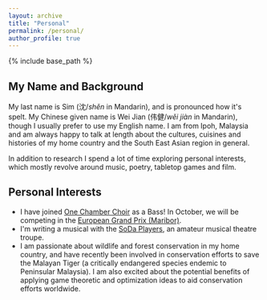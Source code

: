 ```yaml
---
layout: archive
title: "Personal"
permalink: /personal/
author_profile: true
---
```


{% include base_path %}
## My Name and Background
My last name is Sim (沈/*shěn*  in Mandarin), and is pronounced how it's spelt. My Chinese given name is Wei Jian (伟健/*wěi jiàn* in Mandarin), though I usually prefer to use my English name. I am from Ipoh, Malaysia and am always happy to talk at length about the cultures, cuisines and histories of my home country and the South East Asian region in general.

In addition to research I spend a lot of time exploring personal interests, which mostly revolve around music, poetry, tabletop games and film.

## Personal Interests
- I have joined [One Chamber Choir](https://www.instagram.com/onechamberchoir/) as a Bass! In October, we will be competing in the [European Grand Prix (Maribor)](https://www.egpchoral.com/about-us/maribor/).
- I'm writing a musical with the [SoDa Players](https://www.facebook.com/Sodaplayers/), an amateur musical theatre troupe.
- I am passionate about wildlife and forest conservation in my home country, and have recently been involved in conservation efforts to save the Malayan Tiger (a critically endangered species endemic to Peninsular Malaysia). I am also excited about the potential benefits of applying game theoretic and optimization ideas to aid conservation efforts worldwide.


<!-- ## Completed Projects
-  -->
